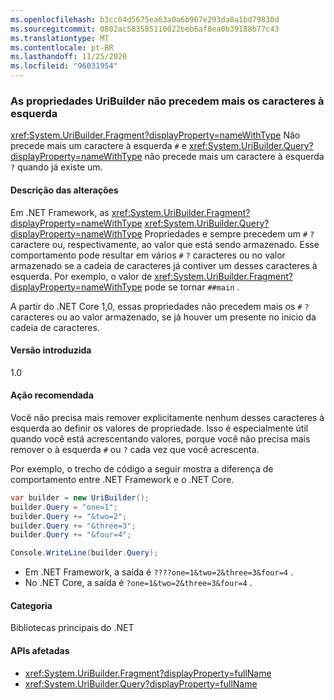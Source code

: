 ```yaml
---
ms.openlocfilehash: b3cc04d5675ea63a0a6b967e293da8a1bd79830d
ms.sourcegitcommit: 0802ac583585110022beb6af8ea0b39188b77c43
ms.translationtype: MT
ms.contentlocale: pt-BR
ms.lasthandoff: 11/25/2020
ms.locfileid: "96031954"
---
```

### <a name="uribuilder-properties-no-longer-prepend-leading-characters"></a>As propriedades UriBuilder não precedem mais os caracteres à esquerda

<xref:System.UriBuilder.Fragment?displayProperty=nameWithType> Não precede mais um caractere à esquerda `#` e <xref:System.UriBuilder.Query?displayProperty=nameWithType> não precede mais um caractere à esquerda `?` quando já existe um.

#### <a name="change-description"></a>Descrição das alterações

Em .NET Framework, as <xref:System.UriBuilder.Fragment?displayProperty=nameWithType> <xref:System.UriBuilder.Query?displayProperty=nameWithType> Propriedades e sempre precedem um `#` `?` caractere ou, respectivamente, ao valor que está sendo armazenado. Esse comportamento pode resultar em vários `#` `?` caracteres ou no valor armazenado se a cadeia de caracteres já contiver um desses caracteres à esquerda. Por exemplo, o valor de <xref:System.UriBuilder.Fragment?displayProperty=nameWithType> pode se tornar `##main` .

A partir do .NET Core 1,0, essas propriedades não precedem mais os `#` `?` caracteres ou ao valor armazenado, se já houver um presente no início da cadeia de caracteres.

#### <a name="version-introduced"></a>Versão introduzida

1.0

#### <a name="recommended-action"></a>Ação recomendada

Você não precisa mais remover explicitamente nenhum desses caracteres à esquerda ao definir os valores de propriedade. Isso é especialmente útil quando você está acrescentando valores, porque você não precisa mais remover o à esquerda `#` ou `?` cada vez que você acrescenta.

Por exemplo, o trecho de código a seguir mostra a diferença de comportamento entre .NET Framework e o .NET Core.

```csharp
var builder = new UriBuilder();
builder.Query = "one=1";
builder.Query += "&two=2";
builder.Query += "&three=3";
builder.Query += "&four=4";

Console.WriteLine(builder.Query);
```

- Em .NET Framework, a saída é `????one=1&two=2&three=3&four=4` .
- No .NET Core, a saída é `?one=1&two=2&three=3&four=4` .

#### <a name="category"></a>Categoria

Bibliotecas principais do .NET

#### <a name="affected-apis"></a>APIs afetadas

- <xref:System.UriBuilder.Fragment?displayProperty=fullName>
- <xref:System.UriBuilder.Query?displayProperty=fullName>

<!--

#### Affected APIs

- `T:System.UriBuilder.Fragment`
- `T:System.UriBuilder.Query`

-->
